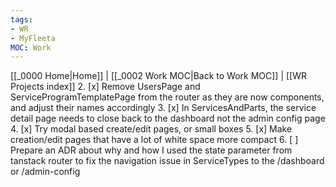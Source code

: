 ```yaml
---
tags: 
- WR
- MyFleeta 
MOC: Work
---
```

[[_0000 Home|Home]] | [[_0002 Work MOC|Back to Work MOC]] | [[WR Projects index]]
2. [x] Remove UsersPage and ServiceProgramTemplatePage from the router as they are now components, and adjust their names accordingly
3. [x] In ServicesAndParts, the service detail page needs to close back to the dashboard not the admin config page
4. [x] Try modal based create/edit pages, or small boxes
5. [x] Make creation/edit pages that have a lot of white space more compact
6. [ ] Prepare an ADR about why and how I used the state parameter from tanstack router to fix the navigation issue in ServiceTypes to the /dashboard or /admin-config